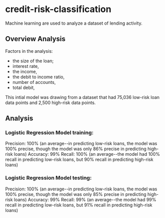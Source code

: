 # credit-risk-classification

Machine learning are used to analyze a dataset of lending activity.

## Overview Analysis

Factors in the analysis:
  - the size of the loan;
  - interest rate,
  - the income,
  - the debit to income ratio,
  - number of accounts,
  - total debit,

This intial model was drawing from a dataset that had 75,036 low-risk loan data points and 2,500 high-risk data points.

## Analysis

### Logistic Regression Model training:

Precision: 100% (an average--in predicting low-risk loans, the model was 100% precise, though the model was only 86% precise in predicting high-risk loans)
Accuracy: 99%
Recall: 100% (an average--the model had 100% recall in predicting low-risk loans, but 90% recall in predicting high-risk loans)

### Logistic Regression Model testing:

Precision: 100% (an average--in predicting low-risk loans, the model was 100% precise, though the model was only 85% precise in predicting high-risk loans)
Accuracy: 99%
Recall: 99% (an average--the model had 99% recall in predicting low-risk loans, but 91% recall in predicting high-risk loans)
